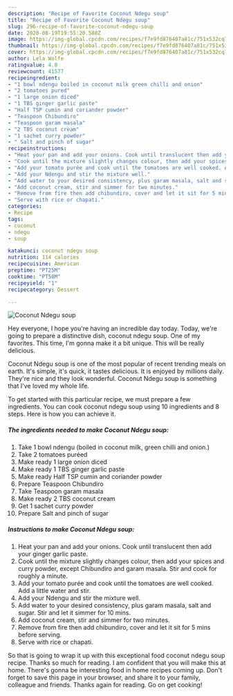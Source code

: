 ```yaml
---
description: "Recipe of Favorite Coconut Ndegu soup"
title: "Recipe of Favorite Coconut Ndegu soup"
slug: 296-recipe-of-favorite-coconut-ndegu-soup
date: 2020-08-19T19:55:20.588Z
image: https://img-global.cpcdn.com/recipes/f7e9fd876407a81c/751x532cq70/coconut-ndegu-soup-recipe-main-photo.jpg
thumbnail: https://img-global.cpcdn.com/recipes/f7e9fd876407a81c/751x532cq70/coconut-ndegu-soup-recipe-main-photo.jpg
cover: https://img-global.cpcdn.com/recipes/f7e9fd876407a81c/751x532cq70/coconut-ndegu-soup-recipe-main-photo.jpg
author: Lela Wolfe
ratingvalue: 4.8
reviewcount: 41577
recipeingredient:
- "1 bowl ndengu boiled in coconut milk green chilli and onion"
- "2 tomatoes pured"
- "1 large onion diced"
- "1 TBS ginger garlic paste"
- "Half TSP cumin and coriander powder"
- "Teaspoon Chibundiro"
- "Teaspoon garam masala"
- "2 TBS coconut cream"
- "1 sachet curry powder"
- " Salt and pinch of sugar"
recipeinstructions:
- "Heat your pan and add your onions. Cook until translucent then add your ginger garlic paste."
- "Cook until the mixture slightly changes colour, then add your spices and curry powder, except Chibundiro and garam masala. Stir and cook for roughly a minute."
- "Add your tomato purée and cook until the tomatoes are well cooked. Add a little water and stir."
- "Add your Ndengu and stir the mixture well."
- "Add water to your desired consistency, plus garam masala, salt and sugar. Stir and let it simmer for 10 mins."
- "Add coconut cream, stir and simmer for two minutes."
- "Remove from fire then add chibundiro, cover and let it sit for 5 mins before serving."
- "Serve with rice or chapati."
categories:
- Recipe
tags:
- coconut
- ndegu
- soup

katakunci: coconut ndegu soup 
nutrition: 114 calories
recipecuisine: American
preptime: "PT25M"
cooktime: "PT58M"
recipeyield: "1"
recipecategory: Dessert

---
```



![Coconut Ndegu soup](https://img-global.cpcdn.com/recipes/f7e9fd876407a81c/751x532cq70/coconut-ndegu-soup-recipe-main-photo.jpg)

Hey everyone, I hope you're having an incredible day today. Today, we're going to prepare a distinctive dish, coconut ndegu soup. One of my favorites. This time, I'm gonna make it a bit unique. This will be really delicious.



Coconut Ndegu soup is one of the most popular of recent trending meals on earth. It's simple, it's quick, it tastes delicious. It is enjoyed by millions daily. They're nice and they look wonderful. Coconut Ndegu soup is something that I've loved my whole life.


To get started with this particular recipe, we must prepare a few ingredients. You can cook coconut ndegu soup using 10 ingredients and 8 steps. Here is how you can achieve it.

<!--inarticleads1-->

##### The ingredients needed to make Coconut Ndegu soup:

1. Take 1 bowl ndengu (boiled in coconut milk, green chilli and onion.)
1. Take 2 tomatoes puréed
1. Make ready 1 large onion diced
1. Make ready 1 TBS ginger garlic paste
1. Make ready Half TSP cumin and coriander powder
1. Prepare Teaspoon Chibundiro
1. Take Teaspoon garam masala
1. Make ready 2 TBS coconut cream
1. Get 1 sachet curry powder
1. Prepare  Salt and pinch of sugar




<!--inarticleads2-->

##### Instructions to make Coconut Ndegu soup:

1. Heat your pan and add your onions. Cook until translucent then add your ginger garlic paste.
1. Cook until the mixture slightly changes colour, then add your spices and curry powder, except Chibundiro and garam masala. Stir and cook for roughly a minute.
1. Add your tomato purée and cook until the tomatoes are well cooked. Add a little water and stir.
1. Add your Ndengu and stir the mixture well.
1. Add water to your desired consistency, plus garam masala, salt and sugar. Stir and let it simmer for 10 mins.
1. Add coconut cream, stir and simmer for two minutes.
1. Remove from fire then add chibundiro, cover and let it sit for 5 mins before serving.
1. Serve with rice or chapati.




So that is going to wrap it up with this exceptional food coconut ndegu soup recipe. Thanks so much for reading. I am confident that you will make this at home. There's gonna be interesting food in home recipes coming up. Don't forget to save this page in your browser, and share it to your family, colleague and friends. Thanks again for reading. Go on get cooking!
